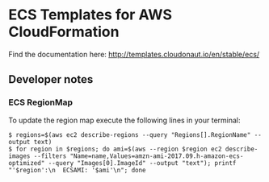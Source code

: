 # ECS Templates for AWS CloudFormation

Find the documentation here: http://templates.cloudonaut.io/en/stable/ecs/

## Developer notes

### ECS RegionMap
To update the region map execute the following lines in your terminal:

```
$ regions=$(aws ec2 describe-regions --query "Regions[].RegionName" --output text)
$ for region in $regions; do ami=$(aws --region $region ec2 describe-images --filters "Name=name,Values=amzn-ami-2017.09.h-amazon-ecs-optimized" --query "Images[0].ImageId" --output "text"); printf "'$region':\n  ECSAMI: '$ami'\n"; done
```
